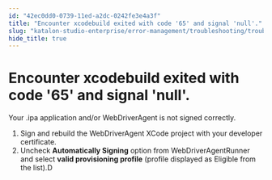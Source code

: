 ```yaml
---
id: "42ec0dd0-0739-11ed-a2dc-0242fe3e4a3f"
title: "Encounter xcodebuild exited with code '65' and signal 'null'."
slug: "katalon-studio-enterprise/error-management/troubleshooting/troubleshoot-mobile-automated-testing/encounter-xcodebuild-exited-with-code-65-and-signal-null."
hide_title: true
---
```


# <a id="troubleshooting-1152" class="anchor_top_offset"/><a id="ariaid-title1" class="anchor_top_offset"/>Encounter xcodebuild exited with code '65' and signal 'null'.

<div xmlns="http://www.w3.org/1999/xhtml" className="bodydiv troubleSolution"><section className="section cause"><p className="p">Your .ipa application and/or WebDriverAgent is not signed correctly.</p></section><section className="section remedy"><ol className="ol steps"><li className="li step"><span className="ph cmd">Sign and rebuild the WebDriverAgent XCode project with your developer certificate.</span></li><li className="li step"><span className="ph cmd">Uncheck <strong className="ph b">Automatically Signing</strong> option from WebDriverAgentRunner and select <strong className="ph b">valid provisioning profile</strong> (profile displayed as Eligible from the list).D</span></li></ol></section></div>
